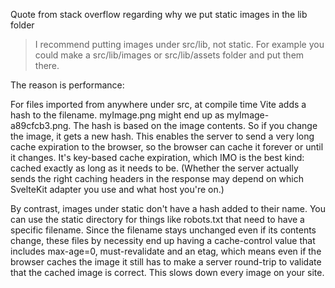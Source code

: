 Quote from stack overflow regarding why we put static images in the lib folder
> I recommend putting images under src/lib, not static. For example you could make a src/lib/images or src/lib/assets folder and put them there.

The reason is performance:

For files imported from anywhere under src, at compile time Vite adds a hash to the filename. myImage.png might end up as myImage-a89cfcb3.png. The hash is based on the image contents. So if you change the image, it gets a new hash. This enables the server to send a very long cache expiration to the browser, so the browser can cache it forever or until it changes. It's key-based cache expiration, which IMO is the best kind: cached exactly as long as it needs to be. (Whether the server actually sends the right caching headers in the response may depend on which SvelteKit adapter you use and what host you're on.)

By contrast, images under static don't have a hash added to their name. You can use the static directory for things like robots.txt that need to have a specific filename. Since the filename stays unchanged even if its contents change, these files by necessity end up having a cache-control value that includes max-age=0, must-revalidate and an etag, which means even if the browser caches the image it still has to make a server round-trip to validate that the cached image is correct. This slows down every image on your site.